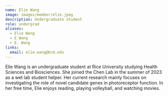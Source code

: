 ```yaml
---
name: Elie Wang
image: images/member/elie.jpeg
description: Undergraduate Student
role: undergrad
aliases:
  - Elie Wang
  - E Wang
  - E. Wang
links:
  email: elie.wang@bcm.edu
---
```


Elie Wang is an undergraduate student at Rice University studying Health Sciences and Biosciences. She joined the Chen Lab in the summer of 2023 as a wet lab student helper. Her current research mainly focuses on investigating the role of novel candidate genes in photoreceptor function. In her free time, Elie enjoys reading, playing volleyball, and watching movies.
